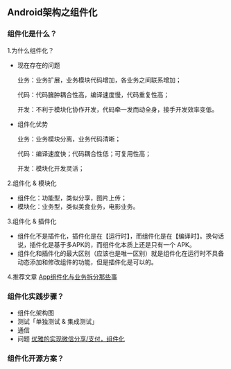 ## Android架构之组件化
### 组件化是什么？

1.为什么组件化？
 
 * 现在存在的问题

   业务：业务扩展，业务模块代码增加，各业务之间联系增加；

   代码：代码臃肿耦合性高，编译速度慢，代码重复性高；

   开发：不利于模块化协作开发，代码牵一发而动全身，接手开发效率变低。

 * 组件化优势

   业务：业务模块分离，业务代码清晰；

   代码：编译速度快；代码耦合性低；可复用性高；

   开发：模块化开发灵活；

2.组件化 & 模块化

 * 组件化：功能型，类似分享，图片上传；
 * 模块化：业务型，类似美食业务，电影业务。

3.组件化 & 插件化

 * 组件化不是插件化，插件化是在【运行时】，而组件化是在【编译时】。换句话说，插件化是基于多APK的，而组件化本质上还是只有一个 APK。
 * 组件化和插件化的最大区别（应该也是唯一区别）就是组件化在运行时不具备动态添加和修改组件的功能，但是插件化是可以的。

4.推荐文章 [App组件化与业务拆分那些事
](https://mp.weixin.qq.com/s?__biz=MzAxMTI4MTkwNQ==&mid=2650821809&idx=1&sn=858a4a070d77c3b23de862bd6bd2997c&chksm=80b7802fb7c009397b44af6e95659cfa418237995b38a9a3576e6f8d3a4c9cb5b0ace4de51d4&scene=38#wechat_redirect)

### 组件化实践步骤？
  * 组件化架构图
  * 测试「单独测试 & 集成测试」
  * 通信
  * 问题
   [优雅的实现微信分享/支付，组件化
](https://juejin.im/post/5d0a1a176fb9a07ea71314c5)

### 组件化开源方案？



